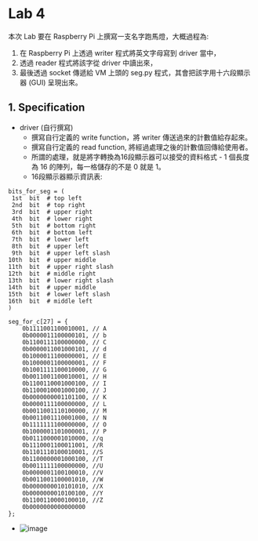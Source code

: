 # Lab 4 
本次 Lab 要在 Raspberry Pi 上撰寫一支名字跑馬燈，大概過程為:
1. 在 Raspberry Pi 上透過 writer 程式將英文字母寫到 driver 當中，
2. 透過 reader 程式將該字從 driver 中讀出來，
3. 最後透過 socket 傳遞給 VM 上頭的 seg.py 程式，其會把該字用十六段顯示器 (GUI) 呈現出來。

## 1. Specification
- driver (自行撰寫)
  - 撰寫自行定義的 write function，將 writer 傳送過來的計數值給存起來。
  - 撰寫自行定義的 read function, 將經過處理之後的計數值回傳給使用者。
  - 所謂的處理，就是將字轉換為16段顯示器可以接受的資料格式 - 1 個長度為 16 的陣列，每一格儲存的不是 0 就是 1。
  - 16段顯示器顯示資訊表:
```
bits_for_seg = (
​​​​ 1st  bit  # top left
​​​​ 2nd  bit  # top right
​​​​ 3rd  bit  # upper right
​​​​ 4th  bit  # lower right
​​​​ 5th  bit  # bottom right
​​​​ 6th  bit  # bottom left
​​​​ 7th  bit  # lower left
​​​​ 8th  bit  # upper left
​​​​ 9th  bit  # upper left slash
​​​​10th  bit  # upper middle
​​​​11th  bit  # upper right slash
​​​​12th  bit  # middle right
​​​​13th  bit  # lower right slash
​​​​14th  bit  # upper middle
​​​​15th  bit  # lower left slash
​​​​16th  bit  # middle left
​​​​)
​​​​
​​​​seg_for_c[27] = {
​​​​    0b1111001100010001, // A
​​​​    0b0000011100000101, // b
​​​​    0b1100111100000000, // C
​​​​    0b0000011001000101, // d
​​​​    0b1000011100000001, // E
​​​​    0b1000001100000001, // F
​​​​    0b1001111100010000, // G
​​​​    0b0011001100010001, // H
​​​​    0b1100110001000100, // I
​​​​    0b1100010001000100, // J
​​​​    0b0000000001101100, // K
​​​​    0b0000111100000000, // L
​​​​    0b0011001110100000, // M
​​​​    0b0011001110001000, // N
​​​​    0b1111111100000000, // O
​​​​    0b1000001101000001, // P
​​​​    0b0111000001010000, //q
​​​​    0b1110001100011001, //R
​​​​    0b1101110100010001, //S
​​​​    0b1100000001000100, //T
​​​​    0b0011111100000000, //U
​​​​    0b0000001100100010, //V
​​​​    0b0011001100001010, //W
​​​​    0b0000000010101010, //X
​​​​    0b0000000010100100, //Y
​​​​    0b1100110000100010, //Z
​​​​    0b0000000000000000
​​​​};
```
  - ![image](https://hackmd.io/_uploads/rJSkq8qJJl.png)

